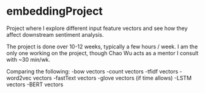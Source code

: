 # embeddingProject
Project where I explore different input feature vectors and see how they affect downstream sentiment analysis.

The project is done over 10-12 weeks, typically a few hours / week. I am the only one working on the project, though Chao Wu acts as a mentor I consult with ~30 min/wk. 

Comparing the following:
-bow vectors
-count vectors
-tfidf vectors
-word2vec vectors
-fastText vectors 
-glove vectors (if time allows)
-LSTM vectors
-BERT vectors
